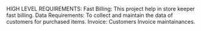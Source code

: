 HIGH LEVEL REQUIREMENTS:
 Fast Billing:
    This project help in store keeper fast billing.
  Data Requirements:
     To collect and maintain the data of customers for purchased items.
   Invoice:
      Customers Invoice maintainances.


